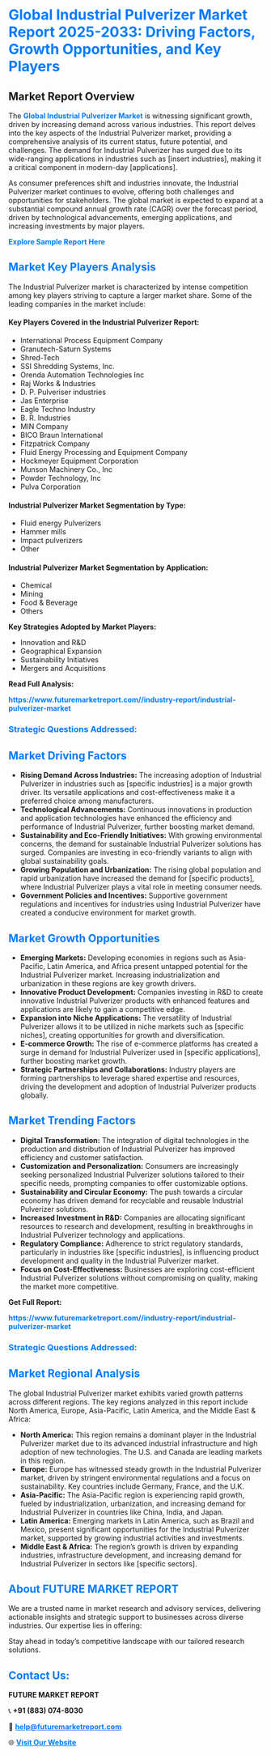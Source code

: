 <h1 style="color: #007BFF;">Global Industrial Pulverizer Market Report 2025-2033: Driving Factors, Growth Opportunities, and Key Players</h1>

<section id="overview">
<h2>Market Report Overview</h2>
<p>The <a href="https://www.futuremarketreport.com//industry-report/industrial-pulverizer-market" style="color: #007BFF; text-decoration: none;"><strong>Global Industrial Pulverizer Market</strong></a> is witnessing significant growth, driven by increasing demand across various industries. This report delves into the key aspects of the Industrial Pulverizer market, providing a comprehensive analysis of its current status, future potential, and challenges. The demand for Industrial Pulverizer has surged due to its wide-ranging applications in industries such as [insert industries], making it a critical component in modern-day [applications].</p>
<p>As consumer preferences shift and industries innovate, the Industrial Pulverizer market continues to evolve, offering both challenges and opportunities for stakeholders. The global market is expected to expand at a substantial compound annual growth rate (CAGR) over the forecast period, driven by technological advancements, emerging applications, and increasing investments by major players.</p>
</section>

<section id="overview">
<p><a href="https://www.futuremarketreport.com//request-sample/reportId=52920" style="color: #007BFF; text-decoration: none;"><strong>Explore Sample Report Here</strong></a></p>
</section>

<section id="key-players">
<h2 style="color: #007BFF;">Market Key Players Analysis</h2>
<p>The Industrial Pulverizer market is characterized by intense competition among key players striving to capture a larger market share. Some of the leading companies in the market include:</p>
<h4>Key Players Covered in the Industrial Pulverizer Report:</h4>
<ul><li>International Process Equipment Company</li><li>Granutech-Saturn Systems</li><li>Shred-Tech</li><li>SSI Shredding Systems, Inc.</li><li>Orenda Automation Technologies Inc</li><li>Raj Works &amp; Industries</li><li>D. P. Pulveriser industries</li><li>Jas Enterprise</li><li>Eagle Techno Industry</li><li>B. R. Industries</li><li>MIN Company</li><li>BICO Braun International</li><li>Fitzpatrick Company</li><li>Fluid Energy Processing and Equipment Company</li><li>Hockmeyer Equipment Corporation</li><li>Munson Machinery Co., Inc</li><li>Powder Technology, Inc</li><li>Pulva Corporation</li></ul>
<h4>Industrial Pulverizer Market Segmentation by Type:</h4>
<ul><li>Fluid energy Pulverizers</li><li>Hammer mills</li><li>Impact pulverizers</li><li>Other</li></ul>

<h4>Industrial Pulverizer Market Segmentation by Application:</h4>
<ul><li>Chemical</li><li>Mining</li><li>Food &amp; Beverage</li><li>Others</li></ul>
<p><strong>Key Strategies Adopted by Market Players:</strong></p>
<ul>
<li>Innovation and R&D</li>
<li>Geographical Expansion</li>
<li>Sustainability Initiatives</li>
<li>Mergers and Acquisitions</li>
</ul>
</section>

<section>
<p><strong>Read Full Analysis: </strong></p><a href="https://www.futuremarketreport.com//industry-report/industrial-pulverizer-market" style="color: #007BFF; text-decoration: none;"><strong>https://www.futuremarketreport.com//industry-report/industrial-pulverizer-market</strong></a>
<h3 style="color: #007BFF;">Strategic Questions Addressed:</h3>
</section>

<section id="driving-factors">
<h2 style="color: #007BFF;">Market Driving Factors</h2>
<ul>
<li><strong>Rising Demand Across Industries:</strong> The increasing adoption of Industrial Pulverizer in industries such as [specific industries] is a major growth driver. Its versatile applications and cost-effectiveness make it a preferred choice among manufacturers.</li>
<li><strong>Technological Advancements:</strong> Continuous innovations in production and application technologies have enhanced the efficiency and performance of Industrial Pulverizer, further boosting market demand.</li>
<li><strong>Sustainability and Eco-Friendly Initiatives:</strong> With growing environmental concerns, the demand for sustainable Industrial Pulverizer solutions has surged. Companies are investing in eco-friendly variants to align with global sustainability goals.</li>
<li><strong>Growing Population and Urbanization:</strong> The rising global population and rapid urbanization have increased the demand for [specific products], where Industrial Pulverizer plays a vital role in meeting consumer needs.</li>
<li><strong>Government Policies and Incentives:</strong> Supportive government regulations and incentives for industries using Industrial Pulverizer have created a conducive environment for market growth.</li>
</ul>
</section>

<section id="growth-opportunities">
<h2 style="color: #007BFF;">Market Growth Opportunities</h2>
<ul>
<li><strong>Emerging Markets:</strong> Developing economies in regions such as Asia-Pacific, Latin America, and Africa present untapped potential for the Industrial Pulverizer market. Increasing industrialization and urbanization in these regions are key growth drivers.</li>
<li><strong>Innovative Product Development:</strong> Companies investing in R&D to create innovative Industrial Pulverizer products with enhanced features and applications are likely to gain a competitive edge.</li>
<li><strong>Expansion into Niche Applications:</strong> The versatility of Industrial Pulverizer allows it to be utilized in niche markets such as [specific niches], creating opportunities for growth and diversification.</li>
<li><strong>E-commerce Growth:</strong> The rise of e-commerce platforms has created a surge in demand for Industrial Pulverizer used in [specific applications], further boosting market growth.</li>
<li><strong>Strategic Partnerships and Collaborations:</strong> Industry players are forming partnerships to leverage shared expertise and resources, driving the development and adoption of Industrial Pulverizer products globally.</li>
</ul>
</section>

<section id="trending-factors">
<h2 style="color: #007BFF;">Market Trending Factors</h2>
<ul>
<li><strong>Digital Transformation:</strong> The integration of digital technologies in the production and distribution of Industrial Pulverizer has improved efficiency and customer satisfaction.</li>
<li><strong>Customization and Personalization:</strong> Consumers are increasingly seeking personalized Industrial Pulverizer solutions tailored to their specific needs, prompting companies to offer customizable options.</li>
<li><strong>Sustainability and Circular Economy:</strong> The push towards a circular economy has driven demand for recyclable and reusable Industrial Pulverizer solutions.</li>
<li><strong>Increased Investment in R&D:</strong> Companies are allocating significant resources to research and development, resulting in breakthroughs in Industrial Pulverizer technology and applications.</li>
<li><strong>Regulatory Compliance:</strong> Adherence to strict regulatory standards, particularly in industries like [specific industries], is influencing product development and quality in the Industrial Pulverizer market.</li>
<li><strong>Focus on Cost-Effectiveness:</strong> Businesses are exploring cost-efficient Industrial Pulverizer solutions without compromising on quality, making the market more competitive.</li>
</ul>
</section>

<section>
<p><strong>Get Full Report: </strong></p><a href="https://www.futuremarketreport.com//industry-report/industrial-pulverizer-market" style="color: #007BFF; text-decoration: none;"><strong>https://www.futuremarketreport.com//industry-report/industrial-pulverizer-market</strong></a>
<h3 style="color: #007BFF;">Strategic Questions Addressed:</h3>
</section>


<section id="regional-analysis">
<h2 style="color: #007BFF;">Market Regional Analysis</h2>
<p>The global Industrial Pulverizer market exhibits varied growth patterns across different regions. The key regions analyzed in this report include North America, Europe, Asia-Pacific, Latin America, and the Middle East & Africa:</p>
<ul>
<li><strong>North America:</strong> This region remains a dominant player in the Industrial Pulverizer market due to its advanced industrial infrastructure and high adoption of new technologies. The U.S. and Canada are leading markets in this region.</li>
<li><strong>Europe:</strong> Europe has witnessed steady growth in the Industrial Pulverizer market, driven by stringent environmental regulations and a focus on sustainability. Key countries include Germany, France, and the U.K.</li>
<li><strong>Asia-Pacific:</strong> The Asia-Pacific region is experiencing rapid growth, fueled by industrialization, urbanization, and increasing demand for Industrial Pulverizer in countries like China, India, and Japan.</li>
<li><strong>Latin America:</strong> Emerging markets in Latin America, such as Brazil and Mexico, present significant opportunities for the Industrial Pulverizer market, supported by growing industrial activities and investments.</li>
<li><strong>Middle East & Africa:</strong> The region’s growth is driven by expanding industries, infrastructure development, and increasing demand for Industrial Pulverizer in sectors like [specific sectors].</li>
</ul>
</section>

<footer>
<h2 style="color: #007BFF;">About FUTURE MARKET REPORT</h2>
<p>We are a trusted name in market research and advisory services, delivering actionable insights and strategic support to businesses across diverse industries. Our expertise lies in offering:</p>

<p>Stay ahead in today’s competitive landscape with our tailored research solutions.</p>

<h2 style="color: #007BFF;">Contact Us:</h2>
<p><strong>FUTURE MARKET REPORT</strong></p>
<p>📞 <strong>+91 (883) 074-8030</strong></p>
<p>📧 <strong><a href="mailto:help@futuremarketreport.com" style="color: #007BFF;">help@futuremarketreport.com</a></strong></p>
<p>🌐 <strong><a href="https://www.futuremarketreport.com/" style="color: #007BFF;">Visit Our Website</a></strong></p>
</footer>